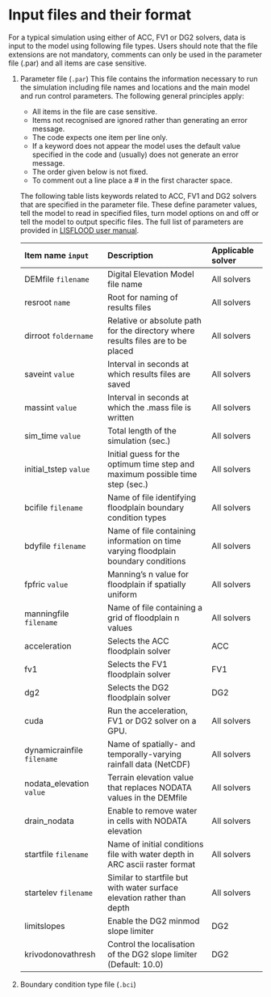 # Input files and their format
For a typical simulation using either of ACC, FV1 or DG2 solvers, data is input to the model using following file types. Users should note that the file extensions are not mandatory, comments can only be used in the parameter file (.par) and all items are case sensitive. 

1. Parameter file (`.par`)
   This file contains the information necessary to run the simulation including file names and locations and the main model and run control parameters. The following general    principles apply:
   * All items in the file are case sensitive.
   * Items not recognised are ignored rather than generating an error message.
   * The code expects one item per line only.
   * If a keyword does not appear the model uses the default value specified in the code and (usually) does not generate an error message.
   * The order given below is not fixed.
   * To comment out a line place a # in the first character space.

   The following table lists keywords related to ACC, FV1 and DG2 solvers that are specified in the parameter file. These define parameter values, tell the model to read in specified files, turn model options on and off or tell the model to output specific files. The full list of parameters are provided in [LISFLOOD user manual](https://drive.google.com/file/d/1Yk5txMWWfSqPcPOqjQh30XLSp8Sypy1M/view). 


   | Item name `input` | Description | Applicable solver |
   | :---         | :---      | :--- |
   | DEMfile `filename`   | Digital Elevation Model file name     | All solvers    |
   | resroot `name`     | Root for naming of results files       | All solvers    |
   | dirroot `foldername`     | Relative or absolute path for the directory where results files are to be placed       | All solvers     |
   | saveint `value`     | Interval in seconds at which results files are saved       | All solvers    |
   | massint `value`     | Interval in seconds at which the .mass file is written     | All solvers     |
   | sim_time `value`     | Total length of the simulation (sec.)       | All solvers     |
   | initial_tstep `value`     | Initial guess for the optimum time step and maximum possible time step (sec.)      | All solvers     |
   | bcifile `filename`     | Name of file identifying floodplain boundary condition types       | All solvers    |
   | bdyfile `filename`     | Name of file containing information on time varying floodplain boundary conditions       | All solvers     |
   | fpfric `value`     | Manning’s n value for floodplain if spatially uniform       | All solvers      |
   | manningfile `filename`     | Name of file containing a grid of floodplain n values       | All solvers     |
   | acceleration        | Selects the ACC floodplain solver       | ACC      |
   | fv1     | Selects the FV1 floodplain solver       | FV1      |
   | dg2     | Selects the DG2 floodplain solver       | DG2      |
   | cuda    | Run the acceleration, FV1 or DG2 solver on a GPU.       | All solvers      |
   | dynamicrainfile `filename`   | Name of spatially- and temporally-varying rainfall data (NetCDF)     | All solvers    |
   | nodata_elevation `value`     | Terrain elevation value that replaces NODATA values in the DEMfile      | All solvers    |
   | drain_nodata     | Enable to remove water in cells with NODATA elevation       | All solvers    |
   | startfile `filename`     | Name of initial conditions file with water depth in ARC ascii raster format     | All solvers    |
   | startelev `filename`     | Similar to startfile but with water surface elevation rather than depth    | All solvers    |
   | limitslopes     | Enable the DG2 minmod slope limiter      | DG2   |
   | krivodonovathresh     | Control the localisation of the DG2 slope limiter (Default: 10.0)       | DG2   |
   
2. Boundary condition type file (`.bci`)
   

   
  



